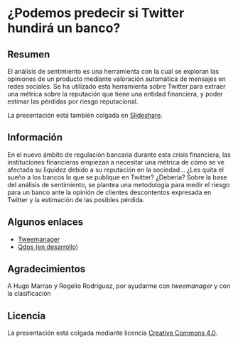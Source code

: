 ﻿# ¿Podemos predecir si Twitter hundirá un banco?

## Resumen

El análisis de sentimiento es una herramienta con la cual se exploran las opiniones de un producto mediante valoración automática de mensajes en redes sociales. Se ha utilizado esta herramienta sobre Twitter para extraer una métrica sobre la reputación que tiene una entidad financiera, y poder estimar las pérdidas por riesgo reputacional.

La presentación está también colgada en [Slideshare](http://www.slideshare.net/CarlosPerales/podemos-predecir-si-twitter-hundir-un-banco).

## Información

En el nuevo ámbito de regulación bancaria durante esta crisis financiera, las instituciones financieras empiezan a necesitar una métrica de cómo se ve afectada su liquidez debido a su reputación en la sociedad… ¿Les quita el sueño a los bancos lo que se publique en Twitter? ¿Debería? Sobre la base del análisis de sentimiento, se plantea una metodología para medir el riesgo para un banco ante la opinión de clientes descontentos expresada en Twitter y la estimación de las posibles pérdida.

## Algunos enlaces

 * [Tweemanager](https://github.com/nfqsolutions/tweemanager)
 * [Qdos (en desarrollo)](http://qdosapp.com/)

## Agradecimientos

A Hugo Marrao y Rogelio Rodríguez, por ayudarme con *tweemanager* y con la clasificación

## Licencia

La presentación está colgada mediante licencia [Creative Commons 4.0](https://creativecommons.org/licenses/by/4.0/).
